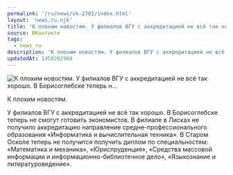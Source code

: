 ```yaml
---
permalink: '/ru/news/vk-2701/index.html'
layout: 'news.ru.njk'
title: 'К плохим новостям. У филиалов ВГУ с аккредитацией не всё так хорошо. В Борисоглебске теперь н'
source: ВКонтакте
tags:
  - news_ru
description: 'К плохим новостям. У филиалов ВГУ с аккредитацией не всё так хорошо. В Борисоглебске теперь н…'
updatedAt: 1450202908
---
```

![К плохим новостям. У филиалов ВГУ с аккредитацией не всё так хорошо. В Борисоглебске теперь н…](https://sun9-3.userapi.com/impf/c630319/v630319484/6315/CCi4eGlv1MY.jpg?size=1024x681&quality=96&proxy=1&sign=439aa75027fd69570dbbdf735d716651&c_uniq_tag=yXqadoKxMieZXEctB8RJboTRGq20cMZ0Xmy4cEu6FRs&type=album)

К плохим новостям.

У филиалов ВГУ с аккредитацией не всё так хорошо. В Борисоглебске теперь не смогут готовить экономистов. В филиале в Лисках не получило аккредитацию направление средне-профессионального образования «Информатика и вычислительная техника». В Старом Осколе теперь не получится получить диплом по специальностям: «Математика и механика», «Юриспруденция», «Средства массовой информации и информационно-библиотечное дело», «Языкознание и литературоведение».
